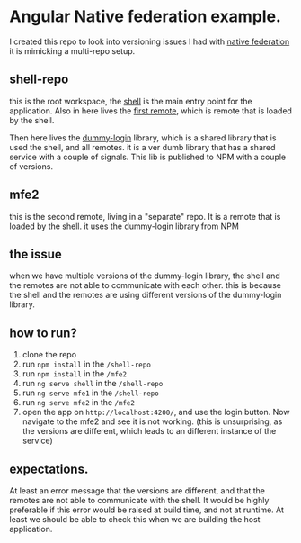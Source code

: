 # Angular Native federation example.

I created this repo to look into versioning issues I had with [native federation](https://www.npmjs.com/package/@angular-architects/native-federation)
it is mimicking a multi-repo setup.

## shell-repo

this is the root workspace, the [shell](./shell-repo/projects/shell/) is the main entry point for the application.
Also in here lives the [first remote](./shell-repo/projects/mfe1/), which is remote that is loaded by the shell.

Then here lives the [dummy-login](./shell-repo/projects/se-ng/dummy-login/) library, which is a shared library that is used the shell, and all remotes.
it is a ver dumb library that has a shared service with a couple of signals.
This lib is published to NPM with a couple of versions.


## mfe2

this is the second remote, living in a "separate" repo. It is a remote that is loaded by the shell. it uses the dummy-login library from NPM


## the issue
when we have multiple versions of the dummy-login library, the shell and the remotes are not able to communicate with each other.
this is because the shell and the remotes are using different versions of the dummy-login library.


## how to run?

1. clone the repo
2. run `npm install` in the `/shell-repo`
3. run `npm install` in the `/mfe2`
4. run `ng serve shell` in the `/shell-repo`
5. run `ng serve mfe1` in the `/shell-repo`
6. run `ng serve mfe2` in the `/mfe2`
7. open the app on `http://localhost:4200/`, and use the login button. Now navigate to the mfe2 and see it is not working. (this is unsurprising, as the versions are different, which leads to an different instance of the service)

## expectations.

At least an error message that the versions are different, and that the remotes are not able to communicate with the shell. It would be highly preferable if this error would be raised at build time, and not at runtime. At least we should be able to check this when we are building the host application.



